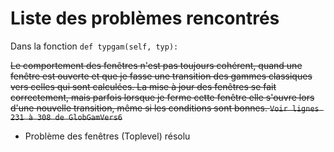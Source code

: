 # Liste des problèmes rencontrés
Dans la fonction `def typgam(self, typ):`

~~Le comportement des fenêtres n'est pas toujours cohérent, quand une fenêtre est ouverte et que je fasse une transition des gammes classiques vers celles qui sont calculées. La mise à jour des fenêtres se fait correctement, mais parfois lorsque je ferme cette fenêtre elle s'ouvre lors d'une nouvelle transition, même si les conditions sont bonnes. `Voir lignes 231 à 308 de GlobGamVers6`~~<br>
- Problème des fenêtres (Toplevel) résolu


